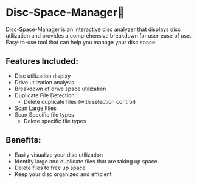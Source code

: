 # Disc-Space-Manager💽

Disc-Space-Manager is an interactive disc analyzer that displays disc utilization and provides a comprehensive breakdown for user ease of use. Easy-to-use tool that can help you manage your disc space. 

## Features Included: 
- Disc utilization display
- Drive utilzation analysis
- Breakdown of drive space utilization
- Duplicate File Detection
  - Delete duplicate files (with selection control)
- Scan Large Files
- Scan Specific file types
  - Delete specific file types

## Benefits: 
- Easily visualize your disc utilization
- Identify large and duplicate files that are taking up space
- Delete files to free up space
- Keep your disc organized and efficient

